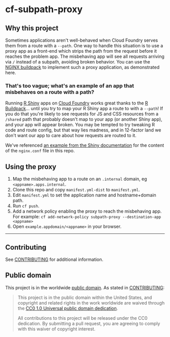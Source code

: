 # cf-subpath-proxy

## Why this project

Sometimes applications aren't well-behaved when Cloud Foundry serves them from a route with a `--path`. One way to handle this situation is to use a proxy app as a front-end which strips the path from the request before it reaches the problem app. The misbehaving app will see all requests arriving via `/` instead of a subpath, avoiding broken behavior. You can use the [NGINX buildpack](https://docs.cloudfoundry.org/buildpacks/nginx/index.html) to implement such a proxy application, as demonstrated here.

### That's too vague; what's an example of an app that misbehaves on a route with a path?
Running [R Shiny](https://shiny.rstudio.com/) apps on [Cloud Foundry](https://www.cloudfoundry.org/) works great thanks to the [R Buildpack](https://docs.cloudfoundry.org/buildpacks/r/index.html)... until you try to map your R Shiny app a route to with a `--path`! If you do that you're likely to see requests for JS and CSS resources from a `/shared` path that probably doesn't map to your app (or another Shiny app), and your app will appear broken. You may be tempted to try tweaking R code and route config, but that way lies madness, and in 12-factor land we don't want our app to care about how requests are routed to it.

We've referenced [an example from the Shiny documentation](https://support.rstudio.com/hc/en-us/articles/213733868-Running-Shiny-Server-with-a-Proxy) for the content of the `nginx.conf` file in this repo.


## Using the proxy
1. Map the misbehaving app to a route on an `.internal` domain, eg `<appname>.apps.internal`.
1. Clone this repo and copy `manifest.yml-dist` to `manifest.yml`.
1. Edit `manifest.yml` to set the application name and hostname+domain path.
1. Run `cf push`.
1. Add a network policy enabling the proxy to reach the misbehaving app. For example:
  `cf add-network-policy subpath-proxy --destination-app <appname>`
1. Open `example.appdomain/<appname>` in your browser.

--- 

## Contributing

See [CONTRIBUTING](CONTRIBUTING.md) for additional information.

## Public domain

This project is in the worldwide [public domain](LICENSE.md). As stated in [CONTRIBUTING](CONTRIBUTING.md):

> This project is in the public domain within the United States, and copyright and related rights in the work worldwide are waived through the [CC0 1.0 Universal public domain dedication](https://creativecommons.org/publicdomain/zero/1.0/).
>
> All contributions to this project will be released under the CC0 dedication. By submitting a pull request, you are agreeing to comply with this waiver of copyright interest.
